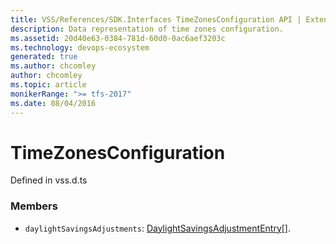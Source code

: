 ```yaml
---
title: VSS/References/SDK.Interfaces TimeZonesConfiguration API | Extensions for Azure DevOps Services
description: Data representation of time zones configuration.
ms.assetid: 20d40e63-0384-781d-60d0-0ac6aef3203c
ms.technology: devops-ecosystem
generated: true
ms.author: chcomley
author: chcomley
ms.topic: article
monikerRange: ">= tfs-2017"
ms.date: 08/04/2016
---
```


# TimeZonesConfiguration

Defined in vss.d.ts

### Members

- `daylightSavingsAdjustments`: [DaylightSavingsAdjustmentEntry](../../../VSS/References/SDK_Interfaces/DaylightSavingsAdjustmentEntry.md)[].
